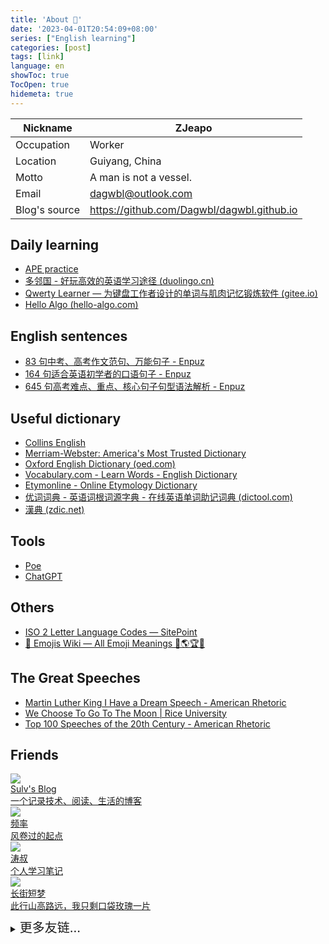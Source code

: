 ```yaml
---
title: 'About 🎉'
date: '2023-04-01T20:54:09+08:00'
series: ["English learning"]
categories: [post]
tags: [link]
language: en
showToc: true
TocOpen: true
hidemeta: true
---
```




|Nickname|ZJeapo|
|---|---|
|Occupation|Worker|
|Location|Guiyang, China|
|Motto|A man is not a vessel.|
|Email|dagwbl@outlook.com|
|Blog's source|https://github.com/Dagwbl/dagwbl.github.io|

## Daily learning

- [APE practice](https://www.ptexj.com/zh-CN/practice)
- [多邻国 - 好玩高效的英语学习途径 (duolingo.cn)](https://www.duolingo.cn/learn)
- [Qwerty Learner — 为键盘工作者设计的单词与肌肉记忆锻炼软件 (gitee.io)](https://kaiyiwing.gitee.io/qwerty-learner/)
- [Hello Algo (hello-algo.com)](https://www.hello-algo.com/en/)

## English sentences

- [83 句中考、高考作文范句、万能句子 - Enpuz](https://enpuz.com/article/sentence-list-comps)
- [164 句适合英语初学者的口语句子 - Enpuz](https://enpuz.com/article/sentence-list-simple)
- [645 句高考难点、重点、核心句子句型语法解析 - Enpuz](https://enpuz.com/article/sentence-list-good)

## Useful dictionary

- [Collins English](https://www.collinsdictionary.com/dictionary/english/)
- [Merriam-Webster: America's Most Trusted Dictionary](https://www.merriam-webster.com/)
- [Oxford English Dictionary (oed.com)](https://www.oed.com/?tl=true)
- [Vocabulary.com - Learn Words - English Dictionary](https://www.vocabulary.com/)
- [Etymonline - Online Etymology Dictionary](https://www.etymonline.com/)
- [优词词典 - 英语词根词源字典 - 在线英语单词助记词典 (dictool.com)](https://www.dictool.com/)
- [漢典 (zdic.net)](https://www.zdic.net/)

## Tools

- [Poe](https://poe.com/)
- [ChatGPT](https://chat.openai.com/chat)

## Others

- [ISO 2 Letter Language Codes — SitePoint](https://www.sitepoint.com/iso-2-letter-language-codes/)
- [🍎 Emojis Wiki — All Emoji Meanings 💪🌎🏆😘](https://emojis.wiki/)

## The Great Speeches

- [Martin Luther King I Have a Dream Speech - American Rhetoric](https://www.americanrhetoric.com/speeches/mlkihaveadream.htm)
- [We Choose To Go To The Moon | Rice University](https://www.rice.edu/jfk-speech)
- [Top 100 Speeches of the 20th Century - American Rhetoric](https://www.americanrhetoric.com/newtop100speeches.htm)

## Friends

<div class="friend">
<a target="_blank" href="https://www.sulvblog.cn" title="Sulv's Blog" class="friendurl">
<div class="frienddiv">
    <div class="frienddivleft">
        <img class="myfriend" src="https://www.sulvblog.cn/img/Q.gif">
    </div>
    <div class="frienddivright">
        <div class="friendname">Sulv's Blog</div>
        <div class="friendinfo">一个记录技术、阅读、生活的博客</div>
    </div>
</div>
</a>

<a target="_blank" href="https://pinlyu.com/" title="频率" class="friendurl">
<div class="frienddiv">
    <div class="frienddivleft">
        <img class="myfriend" src="https://sdn.geekzu.org/avatar/cc763511474fe24ffcc80257fb7cb970?s=256">
    </div>
    <div class="frienddivright">
        <div class="friendname">频率</div>
        <div class="friendinfo">风卷过的起点</div>
    </div>
</div>
</a>

<a target="_blank" href="https://taoshu.in" title="涛叔" class="friendurl">
<div class="frienddiv">
    <div class="frienddivleft">
        <img class="myfriend" src="https://taoshu.in/avatar.jpg">
    </div>
    <div class="frienddivright">
        <div class="friendname">涛叔</div>
        <div class="friendinfo">个人学习笔记</div>
    </div>
</div>
</a>

<a target="_blank" href="https://wangyunzi.com/" title="长街短梦" class="friendurl">

<div class="frienddiv">
    <div class="frienddivleft">
        <img class="myfriend" src="https://blog.wangyunzi.com/avatar.png">
    </div>
    <div class="frienddivright">
        <div class="friendname">长街短梦</div>
        <div class="friendinfo">此行山高路远，我只剩口袋玫瑰一片</div>
    </div>
</div>
</a>

<details>
    <summary style="cursor: pointer; margin-top: 10px; margin-bottom: 10px;width: 130px;">
        <span style="font-size: 20px;color: var(--content);">更多友链...</span>
 </summary>
<a target="_blank" href="https://cnhuazhu.top/" title="花猪" class="friendurl">
<div class="frienddiv">
    <div class="frienddivleft">
        <img class="myfriend" src="https://gcore.jsdelivr.net/gh/CNhuazhu/Image/avatar.jpg">
    </div>
    <div class="frienddivright">
        <div class="friendname">花猪</div>
        <div class="friendinfo">佛系青年</div>
    </div>
</div>
</a>

<a target="_blank" href="https://forever97.top" title="未央の童话镇" class="friendurl">
<div class="frienddiv">
    <div class="frienddivleft">
        <img class="myfriend" src="https://forever97-picture-bed.oss-cn-hangzhou.aliyuncs.com/img/avatar.png">
    </div>
    <div class="frienddivright">
        <div class="friendname">未央の童话镇</div>
        <div class="friendinfo">在人海里梦游</div>
    </div>
</div>
</a>

<a target="_blank" href="https://onektas.top/" title="Onektas" class="friendurl">
<div class="frienddiv">
    <div class="frienddivleft">
        <img class="myfriend" src="https://onektas.top/img/avatar.webp">
    </div>
    <div class="frienddivright">
        <div class="friendname">Onektas</div>
        <div class="friendinfo">花开如火，也如寂寞</div>
    </div>
</div>
</a>

<a target="_blank" href="https://blog.ziying.site" title="士子☀的博客" class="friendurl">
<div class="frienddiv">
    <div class="frienddivleft">
        <img class="myfriend" src="https://www.static.ziying.site/grz1pwicpb5-lp.jpg">
    </div>
    <div class="frienddivright">
        <div class="friendname">士子☀的博客</div>
        <div class="friendinfo">成长是一片天空，有乌云密布也有阳光明媚</div>
    </div>
</div>
</a>

<a target="_blank" href="https://dvel.me" title="Dvel’s Blog" class="friendurl">
<div class="frienddiv">
    <div class="frienddivleft">
        <img class="myfriend" src="https://dvel.me/dvel.jpg">
    </div>
    <div class="frienddivright">
        <div class="friendname">Dvel’s Blog</div>
        <div class="friendinfo">Less is More</div>
    </div>
</div>
</a>

<a target="_blank" href="https://tzy1997.com/" title="Ethan.Tzy" class="friendurl">
<div class="frienddiv">
    <div class="frienddivleft">
        <img class="myfriend" src="https://bu.dusays.com/2022/01/14/cd5ffd485f867.jpg">
    </div>
    <div class="frienddivright">
        <div class="friendname">Ethan.Tzy</div>
        <div class="friendinfo">古今之成大事者，不惟有超世之才，亦必有坚忍不拔之志</div>
    </div>
</div>
</a>

<a target="_blank" href="https://www.bdmcom.cn" title="本当迷博客" class="friendurl">
<div class="frienddiv">
    <div class="frienddivleft">
        <img class="myfriend" src="https://www.bdmcom.cn/usr/themes/handsome/assets/img/favicon.ico">
    </div>
    <div class="frienddivright">
        <div class="friendname">本当迷博客</div>
        <div class="friendinfo">人丑嘴不甜长得唠嗑还没钱的00后博客</div>
    </div>
</div>
</a>

<a target="_blank" href="https://www.xffjs.com/" title="小飞博客" class="friendurl">
<div class="frienddiv">
    <div class="frienddivleft">
        <img class="myfriend" src="https://static.xffjs.com/xffjs/static/front/images/logo.png">
    </div>
    <div class="frienddivright">
        <div class="friendname">小飞博客</div>
        <div class="friendinfo">生活明朗,万物可爱,人间值得,未来可期</div>
    </div>
</div>
</a>

<a target="_blank" href="https://mclsk888.top" title="Mclsk888’s Blog" class="friendurl">
<div class="frienddiv">
    <div class="frienddivleft">
        <img class="myfriend" src="https://picgo-1304285457.cos.ap-guangzhou.myqcloud.com/images/20220201152057.png">
    </div>
    <div class="frienddivright">
        <div class="friendname">Mclsk888’s Blog</div>
        <div class="friendinfo">求知无坦途</div>
    </div>
</div>
</a>

<a target="_blank" href="https://iamgodot.com" title="Godot’s Blog" class="friendurl">
<div class="frienddiv">
    <div class="frienddivleft">
        <img class="myfriend" src="https://static.iamgodot.com/content/images/portrait.jpg">
    </div>
    <div class="frienddivright">
        <div class="friendname">Godot’s Blog</div>
        <div class="friendinfo">It’s a Leap of Faith</div>
    </div>
</div>
</a>

<a target="_blank" href="https://me.ursb.me" title="Airing 的小屋" class="friendurl">
<div class="frienddiv">
    <div class="frienddivleft">
        <img class="myfriend" src="https://airing.ursb.me/image/airing-face.png">
    </div>
    <div class="frienddivright">
        <div class="friendname">Airing 的小屋</div>
        <div class="friendinfo">Airing 的小屋</div>
    </div>
</div>
</a>

<a target="_blank" href="https://blog.nekolas.cafe/" title="Nekolas’s blog" class="friendurl">
<div class="frienddiv">
    <div class="frienddivleft">
        <img class="myfriend" src="https://blogpic-1308403500.cos.ap-shanghai.myqcloud.com/avatar/nic-avatar-tomato.png">
    </div>
    <div class="frienddivright">
        <div class="friendname">Nekolas’s blog</div>
        <div class="friendinfo">欢迎加入锈栓抵抗军</div>
    </div>
</div>
</a>

<a target="_blank" href="https://mcenjoy.cn" title="Enjoy’s blog" class="friendurl">
<div class="frienddiv">
    <div class="frienddivleft">
        <img class="myfriend" src="https://mcenjoy.cn/avatar">
    </div>
    <div class="frienddivright">
        <div class="friendname">Enjoy’s blog</div>
        <div class="friendinfo">个人博客，记录生活点滴</div>
    </div>
</div>
</a>

<a target="_blank" href="https://yeplain.xyz/" title="野生菌" class="friendurl">
<div class="frienddiv">
    <div class="frienddivleft">
        <img class="myfriend" src="https://yeplain.xyz/img/touxiang.jpg">
    </div>
    <div class="frienddivright">
        <div class="friendname">野生菌</div>
        <div class="friendinfo">Stay Wild &amp; Stay Curious</div>
    </div>
</div>
</a>

<a target="_blank" href="https://jlovex.top/" title="雅各’s Blog" class="friendurl">
<div class="frienddiv">
    <div class="frienddivleft">
        <img class="myfriend" src="https://jlovex.top/img/1.gif">
    </div>
    <div class="frienddivright">
        <div class="friendname">雅各’s Blog</div>
        <div class="friendinfo">我的学习笔记</div>
    </div>
</div>
</a>

<a target="_blank" href="https://kyxie.github.io/zh" title="Kyxie’s Blog" class="friendurl">
<div class="frienddiv">
    <div class="frienddivleft">
        <img class="myfriend" src="https://kyxie.github.io/Avatar.png">
    </div>
    <div class="frienddivright">
        <div class="friendname">Kyxie’s Blog</div>
        <div class="friendinfo">Hello World Printer</div>
    </div>
</div>
</a>

<a target="_blank" href="https://lisenhui.cn" title="凡梦星尘空间站" class="friendurl">
<div class="frienddiv">
    <div class="frienddivleft">
        <img class="myfriend" src="https://lisenhui.cn/imgs/avatar.png">
    </div>
    <div class="frienddivright">
        <div class="friendname">凡梦星尘空间站</div>
        <div class="friendinfo">再平凡的人也有属于他的梦想</div>
    </div>
</div>
</a>

<a target="_blank" href="https://luckyu.com.cn" title="Luck Dog" class="friendurl">
<div class="frienddiv">
    <div class="frienddivleft">
        <img class="myfriend" src="https://luckyu.com.cn/img/avatar.jpeg">
    </div>
    <div class="frienddivright">
        <div class="friendname">Luck Dog</div>
        <div class="friendinfo">客官请随意</div>
    </div>
</div>
</a>

<a target="_blank" href="https://blog.moeoxygen.com" title="MoeOxygen" class="friendurl">
<div class="frienddiv">
    <div class="frienddivleft">
        <img class="myfriend" src="https://cdn.moea.top/blog/pictures/logo.png">
    </div>
    <div class="frienddivright">
        <div class="friendname">MoeOxygen</div>
        <div class="friendinfo">绚樱随风起舞之日,望心之所念不期而至</div>
    </div>
</div>
</a>

<a target="_blank" href="https://blog.gmcj0816.top/" title="七鳄の学习格" class="friendurl">
<div class="frienddiv">
    <div class="frienddivleft">
        <img class="myfriend" src="https://blog.gmcj0816.top/img/SeriousWission_TouXiangPic.jpg">
    </div>
    <div class="frienddivright">
        <div class="friendname">七鳄の学习格</div>
        <div class="friendinfo">如果世界多了精彩，每一位都是创造者，大家都是你的观众</div>
    </div>
</div>
</a>

<a target="_blank" href="https://seersu.me" title="SeerSu" class="friendurl">
<div class="frienddiv">
    <div class="frienddivleft">
        <img class="myfriend" src="https://seersu.me/favicon/avatar.jpg">
    </div>
    <div class="frienddivright">
        <div class="friendname">SeerSu</div>
        <div class="friendinfo">留给自己一片大陆，把无垠的大海留给飞鸟和大鱼</div>
    </div>
</div>
</a>

<a target="_blank" href="https://cpen.top" title="Mycpen" class="friendurl">
<div class="frienddiv">
    <div class="frienddivleft">
        <img class="myfriend" src="https://image.cpen.top/image/avatar.jpg">
    </div>
    <div class="frienddivright">
        <div class="friendname">Mycpen</div>
        <div class="friendinfo">这是一个有趣的博客</div>
    </div>
</div>
</a>

<a target="_blank" href="https://nanwish.love" title="墨点白" class="friendurl">
<div class="frienddiv">
    <div class="frienddivleft">
        <img class="myfriend" src="https://nanormal.oss-cn-hangzhou.aliyuncs.com/blogFile/49705984.jpg">
    </div>
    <div class="frienddivright">
        <div class="friendname">墨点白</div>
        <div class="friendinfo">不吃罐头的猫咪</div>
    </div>
</div>
</a>

<a target="_blank" href="https://coffeelize.top" title="Cheeph’s Blog" class="friendurl">
<div class="frienddiv">
    <div class="frienddivleft">
        <img class="myfriend" src="https://coffeelize.top/images/cat-avatar.jpg">
    </div>
    <div class="frienddivright">
        <div class="friendname">Cheeph’s Blog</div>
        <div class="friendinfo">道阻且长，行则将至</div>
    </div>
</div>
</a>

<a target="_blank" href="https://lamper.top" title="芯笑的空间小站" class="friendurl">
<div class="frienddiv">
    <div class="frienddivleft">
        <img class="myfriend" src="https://images.xcnv.com/2022/11/25/6380d71636f5c.jpg">
    </div>
    <div class="frienddivright">
        <div class="friendname">芯笑的空间小站</div>
        <div class="friendinfo">吃货艺术家</div>
    </div>
</div>
</a>

<a target="_blank" href="https://zsyyblog.com" title="竹山一叶" class="friendurl">
<div class="frienddiv">
    <div class="frienddivleft">
        <img class="myfriend" src="https://img.zsyyblog.com/favicon.jpg">
    </div>
    <div class="frienddivright">
        <div class="friendname">竹山一叶</div>
        <div class="friendinfo">来了就不想走的小家</div>
    </div>
</div>
</a>

<a target="_blank" href="https://blog.hjroyal.top" title="有意栽花花满枝" class="friendurl">
<div class="frienddiv">
    <div class="frienddivleft">
        <img class="myfriend" src="https://blog.hjroyal.top/img/profile.webp">
    </div>
    <div class="frienddivright">
        <div class="friendname">有意栽花花满枝</div>
        <div class="friendinfo">心中有光、点亮生活</div>
    </div>
</div>
</a>

<a target="_blank" href="https://aiar.site" title="Aiar's Site" class="friendurl">
<div class="frienddiv">
    <div class="frienddivleft">
        <img class="myfriend" src="https://aiar.site/img/fox_hud635cfbf048e36d32adee3f015a91d0c_6105_300x0_resize_box_3.png">
    </div>
    <div class="frienddivright">
        <div class="friendname">Aiar's Site</div>
        <div class="friendinfo">愿余生所有的珍惜，都不用失去来懂得</div>
    </div>
</div>
</a>

<a target="_blank" href="https://eddy.lu/" title="eddylu" class="friendurl">
<div class="frienddiv">
    <div class="frienddivleft">
        <img class="myfriend" src="https://eddy.lu/img/Eddy-Clear.png">
    </div>
    <div class="frienddivright">
        <div class="friendname">eddylu</div>
        <div class="friendinfo">学习、探索和思考的地方</div>
    </div>
</div>
</a>

<a target="_blank" href="https://ikuns.netlify.app" title="ikun’s blog" class="friendurl">
<div class="frienddiv">
    <div class="frienddivleft">
        <img class="myfriend" src="https://ikuns.netlify.app/img/logo.png">
    </div>
    <div class="frienddivright">
        <div class="friendname">ikun’s blog</div>
        <div class="friendinfo">一个日常记录和技术分享博客</div>
    </div>
</div>
</a>

<a target="_blank" href="https://blog.fleyx.com" title="FleyX’s Blog" class="friendurl">
<div class="frienddiv">
    <div class="frienddivleft">
        <img class="myfriend" src="https://blog.fleyx.com/img/icon.jpg">
    </div>
    <div class="frienddivright">
        <div class="friendname">FleyX’s Blog</div>
        <div class="friendinfo">热爱技术，热爱生活</div>
    </div>
</div>
</a>

<a target="_blank" href="https://wsdjeg.net" title="Eric’s Blog" class="friendurl">
<div class="frienddiv">
    <div class="frienddivleft">
        <img class="myfriend" src="https://wsdjeg.net/images/me.png">
    </div>
    <div class="frienddivright">
        <div class="friendname">Eric’s Blog</div>
        <div class="friendinfo">时光荏苒，岁月如梭</div>
    </div>
</div>
</a>

<a target="_blank" href="https://evex.one" title="Eval EXEC’s Blog" class="friendurl">
<div class="frienddiv">
    <div class="frienddivleft">
        <img class="myfriend" src="https://avatars.githubusercontent.com/u/46400566?v=4">
    </div>
    <div class="frienddivright">
        <div class="friendname">Eval EXEC’s Blog</div>
        <div class="friendinfo">🐺嗷呜～～～</div>
    </div>
</div>
</a>

</details>
</div>
